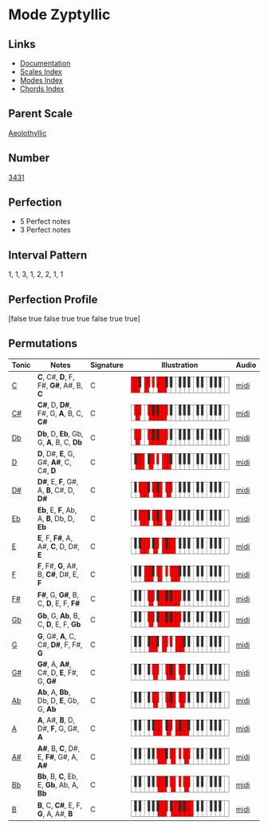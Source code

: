 # Mode Zyptyllic

## Links

- [Documentation](index.md)
- [Scales Index](Scales.md)
- [Modes Index](Modes.md)
- [Chords Index](Chords.md)

## Parent Scale

[Aeolothyllic](ScaleAeolothyllic.md)

## Number

[3431](https://ianring.com/musictheory/scales/3431)

## Perfection

- 5 Perfect notes
- 3 Perfect notes

## Interval Pattern

1, 1, 3, 1, 2, 2, 1, 1

## Perfection Profile

[false true false true true false true true]

## Permutations

| Tonic | Notes | Signature | Illustration | Audio |
|-------|-------|-----------|--------------|-------|
| [C](ModeCNaturalZyptyllic.md) | **C**, C#, **D**, F, F#, **G#**, A#, B, **C** | C | ![CNaturalZyptyllic](ModeCNaturalZyptyllic.png) | [midi](https://github.com/edipermadi/music/blob/main/docs/ModeCNaturalZyptyllic.mid?raw=true) |
| [C#](ModeCSharpZyptyllic.md) | **C#**, D, **D#**, F#, G, **A**, B, C, **C#** | C | ![CSharpZyptyllic](ModeCSharpZyptyllic.png) | [midi](https://github.com/edipermadi/music/blob/main/docs/ModeCSharpZyptyllic.mid?raw=true) |
| [Db](ModeDFlatZyptyllic.md) | **Db**, D, **Eb**, Gb, G, **A**, B, C, **Db** | C | ![DFlatZyptyllic](ModeDFlatZyptyllic.png) | [midi](https://github.com/edipermadi/music/blob/main/docs/ModeDFlatZyptyllic.mid?raw=true) |
| [D](ModeDNaturalZyptyllic.md) | **D**, D#, **E**, G, G#, **A#**, C, C#, **D** | C | ![DNaturalZyptyllic](ModeDNaturalZyptyllic.png) | [midi](https://github.com/edipermadi/music/blob/main/docs/ModeDNaturalZyptyllic.mid?raw=true) |
| [D#](ModeDSharpZyptyllic.md) | **D#**, E, **F**, G#, A, **B**, C#, D, **D#** | C | ![DSharpZyptyllic](ModeDSharpZyptyllic.png) | [midi](https://github.com/edipermadi/music/blob/main/docs/ModeDSharpZyptyllic.mid?raw=true) |
| [Eb](ModeEFlatZyptyllic.md) | **Eb**, E, **F**, Ab, A, **B**, Db, D, **Eb** | C | ![EFlatZyptyllic](ModeEFlatZyptyllic.png) | [midi](https://github.com/edipermadi/music/blob/main/docs/ModeEFlatZyptyllic.mid?raw=true) |
| [E](ModeENaturalZyptyllic.md) | **E**, F, **F#**, A, A#, **C**, D, D#, **E** | C | ![ENaturalZyptyllic](ModeENaturalZyptyllic.png) | [midi](https://github.com/edipermadi/music/blob/main/docs/ModeENaturalZyptyllic.mid?raw=true) |
| [F](ModeFNaturalZyptyllic.md) | **F**, F#, **G**, A#, B, **C#**, D#, E, **F** | C | ![FNaturalZyptyllic](ModeFNaturalZyptyllic.png) | [midi](https://github.com/edipermadi/music/blob/main/docs/ModeFNaturalZyptyllic.mid?raw=true) |
| [F#](ModeFSharpZyptyllic.md) | **F#**, G, **G#**, B, C, **D**, E, F, **F#** | C | ![FSharpZyptyllic](ModeFSharpZyptyllic.png) | [midi](https://github.com/edipermadi/music/blob/main/docs/ModeFSharpZyptyllic.mid?raw=true) |
| [Gb](ModeGFlatZyptyllic.md) | **Gb**, G, **Ab**, B, C, **D**, E, F, **Gb** | C | ![GFlatZyptyllic](ModeGFlatZyptyllic.png) | [midi](https://github.com/edipermadi/music/blob/main/docs/ModeGFlatZyptyllic.mid?raw=true) |
| [G](ModeGNaturalZyptyllic.md) | **G**, G#, **A**, C, C#, **D#**, F, F#, **G** | C | ![GNaturalZyptyllic](ModeGNaturalZyptyllic.png) | [midi](https://github.com/edipermadi/music/blob/main/docs/ModeGNaturalZyptyllic.mid?raw=true) |
| [G#](ModeGSharpZyptyllic.md) | **G#**, A, **A#**, C#, D, **E**, F#, G, **G#** | C | ![GSharpZyptyllic](ModeGSharpZyptyllic.png) | [midi](https://github.com/edipermadi/music/blob/main/docs/ModeGSharpZyptyllic.mid?raw=true) |
| [Ab](ModeAFlatZyptyllic.md) | **Ab**, A, **Bb**, Db, D, **E**, Gb, G, **Ab** | C | ![AFlatZyptyllic](ModeAFlatZyptyllic.png) | [midi](https://github.com/edipermadi/music/blob/main/docs/ModeAFlatZyptyllic.mid?raw=true) |
| [A](ModeANaturalZyptyllic.md) | **A**, A#, **B**, D, D#, **F**, G, G#, **A** | C | ![ANaturalZyptyllic](ModeANaturalZyptyllic.png) | [midi](https://github.com/edipermadi/music/blob/main/docs/ModeANaturalZyptyllic.mid?raw=true) |
| [A#](ModeASharpZyptyllic.md) | **A#**, B, **C**, D#, E, **F#**, G#, A, **A#** | C | ![ASharpZyptyllic](ModeASharpZyptyllic.png) | [midi](https://github.com/edipermadi/music/blob/main/docs/ModeASharpZyptyllic.mid?raw=true) |
| [Bb](ModeBFlatZyptyllic.md) | **Bb**, B, **C**, Eb, E, **Gb**, Ab, A, **Bb** | C | ![BFlatZyptyllic](ModeBFlatZyptyllic.png) | [midi](https://github.com/edipermadi/music/blob/main/docs/ModeBFlatZyptyllic.mid?raw=true) |
| [B](ModeBNaturalZyptyllic.md) | **B**, C, **C#**, E, F, **G**, A, A#, **B** | C | ![BNaturalZyptyllic](ModeBNaturalZyptyllic.png) | [midi](https://github.com/edipermadi/music/blob/main/docs/ModeBNaturalZyptyllic.mid?raw=true) |
